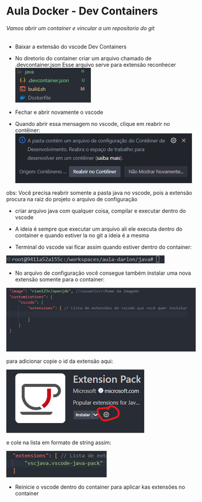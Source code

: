# Aula Docker - Dev Containers

###### Vamos abrir um container e vincular a um repositorio do git 

* Baixar a extensão do vscode Dev Containers
* No diretorio do container criar um arquivo chamado de .devcontainer.json
    Esse arquivo serve para extensão reconhecer    
    ![Alt text](image.png)

* Fechar e abrir novamente o vscode
* Quando abrir essa mensagem no vscode, clique em reabrir no contêiner: 
![Alt text](image-1.png)

obs: Você precisa reabrir somente a pasta java no vscode, pois a extensão procura na raiz do projeto o arquivo de configuração

* criar arquivo java com qualquer coisa, compilar e executar dentro do vscode

* A ideia é sempre que executar um arquivo ali ele executa dentro do container e quando estiver la no git a ideia é a mesma

* Terminal do vscode vai ficar assim quando estiver dentro do container: 

![Alt text](image-2.png)

* No arquivo de configuração você consegue também instalar uma nova extensão somente para o container:

![Alt text](image-3.png)

para adicionar copie o id da extensão aqui:

![Alt text](image-4.png)

e cole na lista em formato de string assim:

![Alt text](image-5.png)

* Reinicie o vscode dentro do container para aplicar kas extensões no container